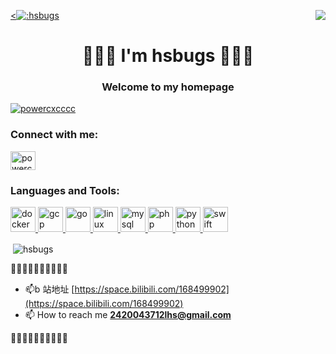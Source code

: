 <p>
<a href="https://count.getloli.com/"><<img src="https://count.getloli.com/get/@:hsbugs" alt=":hsbugs" /></a>
<img src="https://weather-icon.journeyad.repl.co/@nanyang?v=1" align="right">
</p>
<h1 align="center">🍓🍓🍓 I'm hsbugs 🍓🍓🍓</h1>
<h3 align="center">Welcome to my homepage</h3>

<p align="left"> <a href="https://twitter.com/powercxcccc" target="blank"><img src="https://img.shields.io/twitter/follow/powercxcccc?logo=twitter&style=for-the-badge" alt="powercxcccc" /></a> </p>

<h3 align="left">Connect with me:</h3>
<p align="left">
<a href="https://twitter.com/powercxcccc" target="blank"><img align="center" src="https://cdn.jsdelivr.net/npm/simple-icons@3.0.1/icons/twitter.svg" alt="powercxcccc" height="30" width="40" /></a>
</p>

<h3 align="left">Languages and Tools:</h3>
<p align="left"> <a href="https://www.docker.com/" target="_blank"> <img src="https://devicons.github.io/devicon/devicon.git/icons/docker/docker-original-wordmark.svg" alt="docker" width="40" height="40"/> </a> <a href="https://cloud.google.com" target="_blank"> <img src="https://www.vectorlogo.zone/logos/google_cloud/google_cloud-icon.svg" alt="gcp" width="40" height="40"/> </a> <a href="https://golang.org" target="_blank"> <img src="https://devicons.github.io/devicon/devicon.git/icons/go/go-original.svg" alt="go" width="40" height="40"/> </a> <a href="https://www.linux.org/" target="_blank"> <img src="https://devicons.github.io/devicon/devicon.git/icons/linux/linux-original.svg" alt="linux" width="40" height="40"/> </a> <a href="https://www.mysql.com/" target="_blank"> <img src="https://devicons.github.io/devicon/devicon.git/icons/mysql/mysql-original-wordmark.svg" alt="mysql" width="40" height="40"/> </a> <a href="https://www.php.net" target="_blank"> <img src="https://devicons.github.io/devicon/devicon.git/icons/php/php-original.svg" alt="php" width="40" height="40"/> </a> <a href="https://www.python.org" target="_blank"> <img src="https://devicons.github.io/devicon/devicon.git/icons/python/python-original.svg" alt="python" width="40" height="40"/> </a> <a href="https://developer.apple.com/swift/" target="_blank"> <img src="https://devicons.github.io/devicon/devicon.git/icons/swift/swift-original-wordmark.svg" alt="swift" width="40" height="40"/> </a> </p>

<p>&nbsp;<img align="center" src="https://github-readme-stats.vercel.app/api?username=hsbugs&show_icons=true&locale=en" alt="hsbugs" /></p>

🌺🌺🌺🌺🌺🌺🌺🌺🌺🌺

- 📫b 站地址 [https://space.bilibili.com/168499902](https://space.bilibili.com/168499902)
- 📫 How to reach me **2420043712lhs@gmail.com**

🍓🍓🍓🍓🍓🍓🍓🍓🍓🍓
